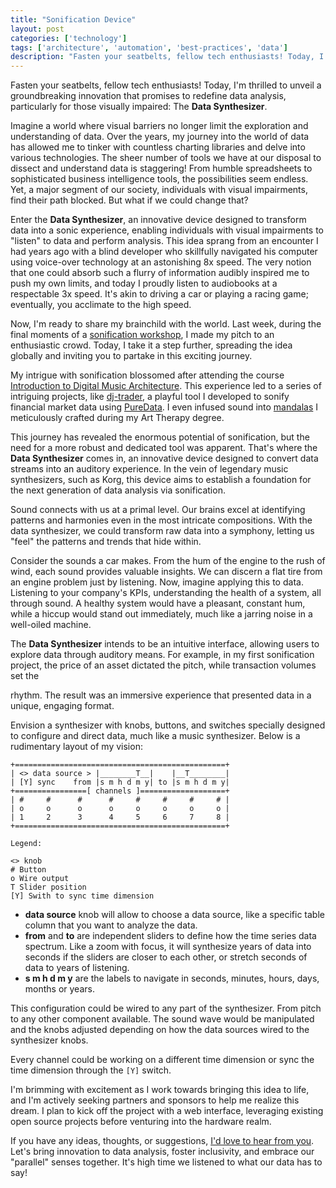 ```yaml
---
title: "Sonification Device"
layout: post
categories: ['technology']
tags: ['architecture', 'automation', 'best-practices', 'data']
description: "Fasten your seatbelts, fellow tech enthusiasts! Today, I'm thrilled to unveil a groundbreaking innovation that promises to redefine data analysis, particular..."
---
```

Fasten your seatbelts, fellow tech enthusiasts! Today, I'm thrilled to unveil a groundbreaking innovation that promises to redefine data analysis, particularly for those visually impaired: The **Data Synthesizer**. 

Imagine a world where visual barriers no longer limit the exploration and understanding of data. Over the years, my journey into the world of data has allowed me to tinker with countless charting libraries and delve into various technologies. The sheer number of tools we have at our disposal to dissect and understand data is staggering! From humble spreadsheets to sophisticated business intelligence tools, the possibilities seem endless. Yet, a major segment of our society, individuals with visual impairments, find their path blocked. But what if we could change that?

Enter the **Data Synthesizer**, an innovative device designed to transform data into a sonic experience, enabling individuals with visual impairments to "listen" to data and perform analysis. This idea sprang from an encounter I had years ago with a blind developer who skillfully navigated his computer using voice-over technology at an astonishing 8x speed. The very notion that one could absorb such a flurry of information audibly inspired me to push my own limits, and today I proudly listen to audiobooks at a respectable 3x speed. It's akin to driving a car or playing a racing game; eventually, you acclimate to the high speed. 

Now, I'm ready to share my brainchild with the world. Last week, during the final moments of a [sonification workshop](https://jonthebeach.com/workshops/Introductory-Workshop-for-Sonification-Process.-Creating-noise-with-Time-Series-data), I made my pitch to an enthusiastic crowd. Today, I take it a step further, spreading the idea globally and inviting you to partake in this exciting journey. 

My intrigue with sonification blossomed after attending the course [Introduction to Digital Music Architecture](https://coursera.org/). This experience led to a series of intriguing projects, like [dj-trader](https://github.com/jonatas/dj-trader), a playful tool I developed to sonify financial market data using [PureData](https://puredata.info). I even infused sound into [mandalas](https://github.com/jonatas/mandalas) I meticulously crafted during my Art Therapy degree. 

This journey has revealed the enormous potential of sonification, but the need for a more robust and dedicated tool was apparent. That's where the **Data Synthesizer** comes in, an innovative device designed to convert data streams into an auditory experience. In the vein of legendary music synthesizers, such as Korg, this device aims to establish a foundation for the next generation of data analysis via sonification.

Sound connects with us at a primal level. Our brains excel at identifying patterns and harmonies even in the most intricate compositions. With the data synthesizer, we could transform raw data into a symphony, letting us "feel" the patterns and trends that hide within. 

Consider the sounds a car makes. From the hum of the engine to the rush of wind, each sound provides valuable insights. We can discern a flat tire from an engine problem just by listening. Now, imagine applying this to data. Listening to your company's KPIs, understanding the health of a system, all through sound. A healthy system would have a pleasant, constant hum, while a hiccup would stand out immediately, much like a jarring noise in a well-oiled machine. 

The **Data Synthesizer** intends to be an intuitive interface, allowing users to explore data through auditory means. For example, in my first sonification project, the price of an asset dictated the pitch, while transaction volumes set the

 rhythm. The result was an immersive experience that presented data in a unique, engaging format.

Envision a synthesizer with knobs, buttons, and switches specially designed to configure and direct data, much like a music synthesizer. Below is a rudimentary layout of my vision:

```
+===============================================+
| <> data source > |________T__|    |__T________|
| [Y] sync    from |s m h d m y| to |s m h d m y|
+================[ channels ]===================+
| #     #      #      #     #     #     #     # |
| o     o      o      o     o     o     o     o |
| 1     2      3      4     5     6     7     8 |
+===============================================+

Legend:

<> knob
# Button
o Wire output
T Slider position
[Y] Swith to sync time dimension
```

* **data source** knob will allow to choose a data source, like a specific table column that you want to analyze the data.
* **from** and **to** are independent sliders to define how the time series data spectrum. Like a zoom with focus, it will synthesize years of data into seconds if the sliders are closer to each other, or stretch seconds of data to years of listening.
* **s m h d m y** are the labels to navigate in seconds, minutes, hours, days, months or years.

This configuration could be wired to any part of the synthesizer. From pitch to any other component available. The sound wave would be manipulated and the knobs adjusted depending on how the data sources wired to the synthesizer knobs.

Every channel could be working on a different time dimension or sync the time dimension through the `[Y]` switch.

I'm brimming with excitement as I work towards bringing this idea to life, and I'm actively seeking partners and sponsors to help me realize this dream. I plan to kick off the project with a web interface, leveraging existing open source projects before venturing into the hardware realm. 

If you have any ideas, thoughts, or suggestions, [I'd love to hear from you](https://www.linkedin.com/in/jonatasdp/). Let's bring innovation to data analysis, foster inclusivity, and embrace our "parallel" senses together. It's high time we listened to what our data has to say!

